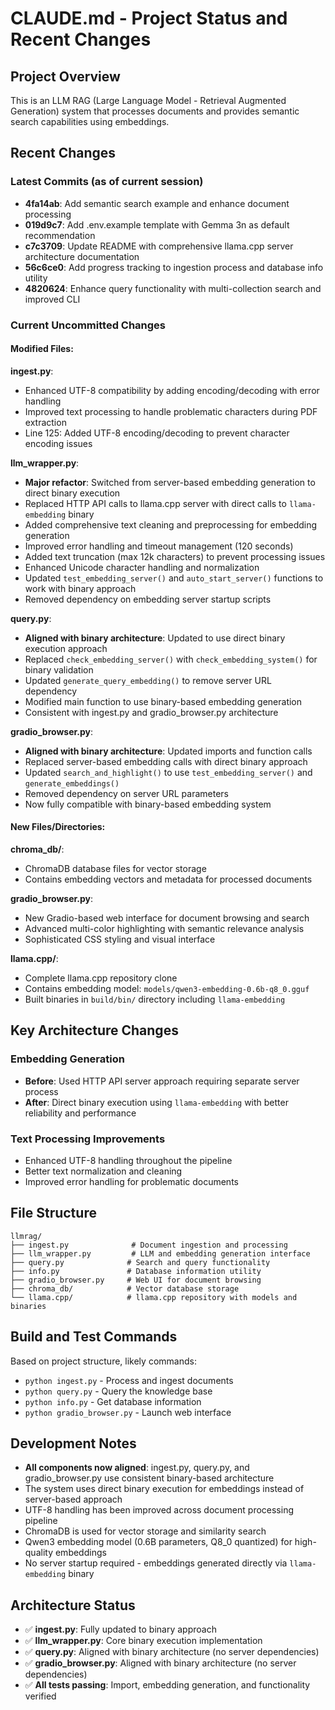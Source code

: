 # CLAUDE.md - Project Status and Recent Changes

## Project Overview
This is an LLM RAG (Large Language Model - Retrieval Augmented Generation) system that processes documents and provides semantic search capabilities using embeddings.

## Recent Changes

### Latest Commits (as of current session)
- **4fa14ab**: Add semantic search example and enhance document processing
- **019d9c7**: Add .env.example template with Gemma 3n as default recommendation
- **c7c3709**: Update README with comprehensive llama.cpp server architecture documentation
- **56c6ce0**: Add progress tracking to ingestion process and database info utility
- **4820624**: Enhance query functionality with multi-collection search and improved CLI

### Current Uncommitted Changes

#### Modified Files:

**ingest.py**:
- Enhanced UTF-8 compatibility by adding encoding/decoding with error handling
- Improved text processing to handle problematic characters during PDF extraction
- Line 125: Added UTF-8 encoding/decoding to prevent character encoding issues

**llm_wrapper.py**:
- **Major refactor**: Switched from server-based embedding generation to direct binary execution
- Replaced HTTP API calls to llama.cpp server with direct calls to `llama-embedding` binary
- Added comprehensive text cleaning and preprocessing for embedding generation
- Improved error handling and timeout management (120 seconds)
- Added text truncation (max 12k characters) to prevent processing issues
- Enhanced Unicode character handling and normalization
- Updated `test_embedding_server()` and `auto_start_server()` functions to work with binary approach
- Removed dependency on embedding server startup scripts

**query.py**:
- **Aligned with binary architecture**: Updated to use direct binary execution approach
- Replaced `check_embedding_server()` with `check_embedding_system()` for binary validation
- Updated `generate_query_embedding()` to remove server URL dependency
- Modified main function to use binary-based embedding generation
- Consistent with ingest.py and gradio_browser.py architecture

**gradio_browser.py**:
- **Aligned with binary architecture**: Updated imports and function calls
- Replaced server-based embedding calls with direct binary approach
- Updated `search_and_highlight()` to use `test_embedding_server()` and `generate_embeddings()`
- Removed dependency on server URL parameters
- Now fully compatible with binary-based embedding system

#### New Files/Directories:

**chroma_db/**:
- ChromaDB database files for vector storage
- Contains embedding vectors and metadata for processed documents

**gradio_browser.py**:
- New Gradio-based web interface for document browsing and search
- Advanced multi-color highlighting with semantic relevance analysis
- Sophisticated CSS styling and visual interface

**llama.cpp/**:
- Complete llama.cpp repository clone
- Contains embedding model: `models/qwen3-embedding-0.6b-q8_0.gguf`
- Built binaries in `build/bin/` directory including `llama-embedding`

## Key Architecture Changes

### Embedding Generation
- **Before**: Used HTTP API server approach requiring separate server process
- **After**: Direct binary execution using `llama-embedding` with better reliability and performance

### Text Processing Improvements
- Enhanced UTF-8 handling throughout the pipeline
- Better text normalization and cleaning
- Improved error handling for problematic documents

## File Structure
```
llmrag/
├── ingest.py              # Document ingestion and processing
├── llm_wrapper.py         # LLM and embedding generation interface
├── query.py              # Search and query functionality
├── info.py               # Database information utility
├── gradio_browser.py     # Web UI for document browsing
├── chroma_db/            # Vector database storage
└── llama.cpp/            # llama.cpp repository with models and binaries
```

## Build and Test Commands
Based on project structure, likely commands:
- `python ingest.py` - Process and ingest documents
- `python query.py` - Query the knowledge base
- `python info.py` - Get database information
- `python gradio_browser.py` - Launch web interface

## Development Notes
- **All components now aligned**: ingest.py, query.py, and gradio_browser.py use consistent binary-based architecture
- The system uses direct binary execution for embeddings instead of server-based approach
- UTF-8 handling has been improved across document processing pipeline
- ChromaDB is used for vector storage and similarity search
- Qwen3 embedding model (0.6B parameters, Q8_0 quantized) for high-quality embeddings
- No server startup required - embeddings generated directly via `llama-embedding` binary

## Architecture Status
- ✅ **ingest.py**: Fully updated to binary approach
- ✅ **llm_wrapper.py**: Core binary execution implementation
- ✅ **query.py**: Aligned with binary architecture (no server dependencies)
- ✅ **gradio_browser.py**: Aligned with binary architecture (no server dependencies)
- ✅ **All tests passing**: Import, embedding generation, and functionality verified